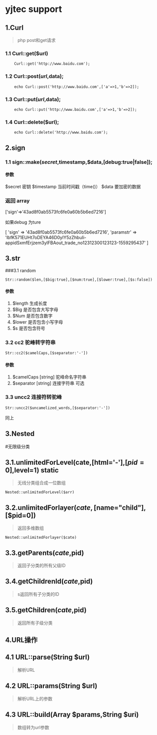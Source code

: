 # yjtec support
## 1.Curl

> php post和get请求

### 1.1 Curl::get($url)

```
    Curl::get('http://www.baidu.com');
```

### 1.2 Curl::post($url,$data);

```
    echo Curl::post('http://www.baidu.com',['a'=>1,'b'=>2]);
```

### 1.3 Curl::put($url,$data);

```
    echo Curl::put('http://www.baidu.com',['a'=>1,'b'=>2]);
```

### 1.4 Curl::delete($url);

```
    echo Curl::delete('http://www.baidu.com');
```

## 2.sign

### 1.1 sign::make($secret,$timestamp,$data,[debug:true|false]);
#### 参数
 $secret 密钥
 $timestamp 当前时间戳（time()）
 $data 要加密的数据
### 返回 array

['sign'=>'43ad8f0ab5573fc6fe0a60b5b6ed7216']

如果debug 为ture 

[
    'sign' => '43ad8f0ab5573fc6fe0a60b5b6ed7216',
    'paramstr' => 'lbfK571EUHt7oDEYA46D0ylY5zZhbuIi-appidSxmfErjzem3ylFBAout_trade_no12312300123123-1559295437'
]

## 3.str
###3.1 random 
```
Str::random($len,[$big:true],[$num:true],[$lower:true],[$s:false])
```
#### 参数
1. $length 生成长度
2. $Big 是否包含大写字母
3. $Num 是否包含数字
4. $lower 是否包含小写字母
5. $s 是否包含符号

### 3.2 cc2 驼峰转字符串
```
Str::cc2($camelCaps,[$separator:'-'])
```
#### 参数
1. $camelCaps [string] 驼峰命名字符串
2. $separator [string] 连接字符串 可选

### 3.3 uncc2 连接符转驼峰

```
Str::uncc2($uncamelized_words,[$separator:'-'])
```

同上

## 3.Nested

#无限级分类

## 3.1.unlimitedForLevel(cate,[html='-'],[$pid=0],$level=1) static

>无线分类组合成一位数组

```
Nested::unlimitedForLevel($arr)
```

## 3.2.unlimitedForlayer($cate,[$name="child"],[$pid=0])

> 返回多维数组

```
Nested::unlimitedForlayer($cate)
```

## 3.3.getParents($cate,$pid)

> 返回子分类的所有父级ID

## 3.4.getChildrenId($cate,$pid)

> s返回所有子分类的ID

## 3.5.getChildren($cate,$pid)

> 返回所有子级分类

## 4.URL操作

## 4.1 URL::parse(String $url) 

> 解析URL

## 4.2 URL::params(String $url)

> 解析URL上的参数

## 4.3 URL::build(Array $params,String $uri) 

> 数组转为url参数
